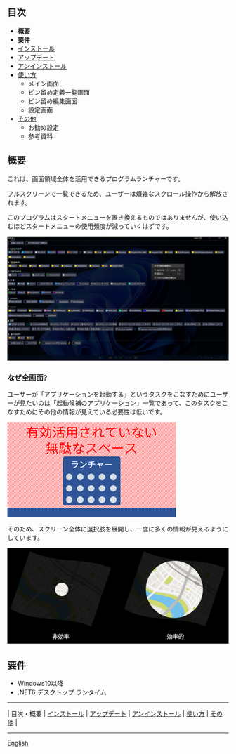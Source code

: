 ## 目次

- **概要**
- **要件**
- [インストール](install-ja.md)
- [アップデート](update-ja.md)
- [アンインストール](uninstall-ja.md)
- [使い方](usage-ja.md)
  - メイン画面
  - ピン留め定義一覧画面
  - ピン留め編集画面
  - 設定画面
- [その他](other-ja.md)
  - お勧め設定
  - 参考資料

## 概要

これは、画面領域全体を活用できるプログラムランチャーです。

フルスクリーンで一覧できるため、ユーザーは煩雑なスクロール操作から解放されます。

このプログラムはスタートメニューを置き換えるものではありませんが、使い込むほどスタートメニューの使用頻度が減っていくはずです。

![image](img/top-image-ja.png)

### なぜ全画面?

ユーザーが「アプリケーションを起動する」というタスクをこなすためにユーザーが見たいのは「起動候補のアプリケーション」一覧であって、このタスクをこなすためにその他の情報が見えている必要性は低いです。

![ランチャー例](img/bad-launcher-ja.png)

そのため、スクリーン全体に選択肢を展開し、一度に多くの情報が見えるようにしています。

![地図を見る](img/map-ja.png)

## 要件

- Windows10以降
- .NET6 デスクトップ ランタイム

---

| 目次・概要 | [インストール](install-ja.md) | [アップデート](update-ja.md) | [アンインストール](uninstall-ja.md) | [使い方](usage-ja.md) | [その他](other-ja.md) |

---

[English](index.md)

